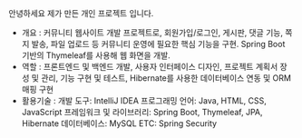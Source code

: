 안녕하세요 제가 만든 개인 프로젝트 입니다.

- 개요 : 커뮤니티 웹사이트 개발 프로젝트로, 회원가입/로그인, 게시판, 댓글 기능, 쪽지 발송, 파일 업로드 등 커뮤니티 운영에 필요한 핵심 기능을 구현. Spring Boot 기반의 Thymeleaf를 사용해 웹 화면을 개발.
- 역할 : 프론트엔드 및 백엔드 개발, 사용자 인터페이스 디자인, 프로젝트 계획서 장성 및 관리, 기능 구현 및 테스트, Hibernate를 사용한 데이터베이스 연동 및 ORM 매핑 구현
- 활용기술 : 
   개발 도구: IntelliJ IDEA
   프로그래밍 언어: Java, HTML, CSS, JavaScript
   프레임워크 및 라이브러리: Spring Boot, Thymeleaf, JPA, Hibernate
   데이터베이스: MySQL
   ETC: Spring Security




